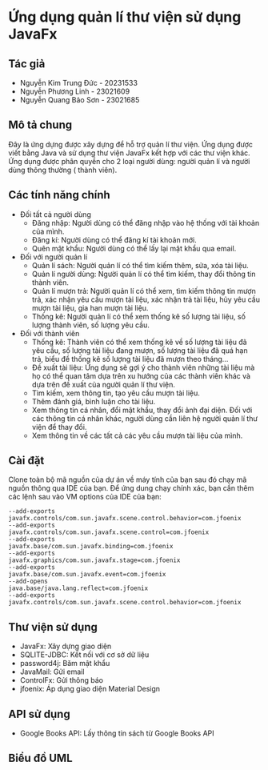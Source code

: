 # Ứng dụng quản lí thư viện sử dụng JavaFx

## Tác giả

- Nguyễn Kim Trung Đức - 20231533
- Nguyễn Phương Linh - 23021609
- Nguyễn Quang Bảo Sơn - 23021685

## Mô tả chung

Đây là ứng dựng được xây dựng để hỗ trợ quản lí thư viện. Ứng dụng được viết bằng Java và sử dụng thư viện JavaFx kết
hợp với các thư viện khác. Ứng dụng được phân quyền cho 2 loại người dùng: người quản lí và người dùng thông thường (
thành viên).

## Các tính năng chính

- Đối tất cả người dùng
    - Đăng nhập: Người dùng có thể đăng nhập vào hệ thống với tài khoản của mình.
    - Đăng kí: Người dùng có thể đăng kí tài khoản mới.
    - Quên mật khẩu: Người dùng có thể lấy lại mật khẩu qua email.
- Đối với người quản lí
    - Quản lí sách: Người quản lí có thể tìm kiếm thêm, sửa, xóa tài liệu.
    - Quản lí người dùng: Người quản lí có thể tìm kiếm, thay đổi thông tin thành viên.
    - Quản lí mượn trả: Người quản lí có thể xem, tìm kiếm thông tin mượn trả, xác nhận yêu cầu mượn tài liệu, xác nhận
      trả
      tài liệu, hủy yêu cầu mượn tài liệu, gia han mượn tài liệu.
    - Thống kê: Người quản lí có thể xem thống kê số lượng tài liệu, số lượng thành viên, số lượng yêu cầu.
- Đối với thành viên
    - Thống kê: Thành viên có thể xem thống kê về số lượng tài liệu đã yêu cầu, số lượng tài liệu đang mượn, số lượng
      tài liệu đã quá hạn trả, biểu đề thống kê số lượng tài liệu đã mượn theo tháng...
    - Đề xuất tài liệu: Ứng dụng sẽ gợi ý cho thành viên những tài liệu mà họ có thể quan tâm dựa trên xu hướng của các
      thành viên khác và dựa trên đề xuất của người quản lí thư viện.
    - Tìm kiếm, xem thông tin, tạo yêu cầu mượn tài liệu.
    - Thêm đánh giá, bình luận cho tài liệu.
    - Xem thông tin cá nhân, đổi mật khẩu, thay đổi ảnh đại diện. Đối với các thông tin cá nhân khác, người dùng cần
      liên hệ người quản lí thư viện để thay đổi.
    - Xem thông tin về các tất cả các yêu cầu mượn tài liệu của mình.

## Cài đặt

Clone toàn bộ mã nguồn của dự án về máy tính của bạn sau đó chạy mã nguồn thông qua IDE của bạn.
Để ứng dung chạy chính xác, bạn cần thêm các lệnh sau vào VM options của IDE của bạn:

```
--add-exports
javafx.controls/com.sun.javafx.scene.control.behavior=com.jfoenix
--add-exports
javafx.controls/com.sun.javafx.scene.control=com.jfoenix
--add-exports
javafx.base/com.sun.javafx.binding=com.jfoenix
--add-exports
javafx.graphics/com.sun.javafx.stage=com.jfoenix
--add-exports
javafx.base/com.sun.javafx.event=com.jfoenix
--add-opens
java.base/java.lang.reflect=com.jfoenix
--add-exports
javafx.controls/com.sun.javafx.scene.control.behavior=com.jfoenix
```

## Thư viện sử dụng

- JavaFx: Xây dựng giao diện
- SQLITE-JDBC: Kết nối với cơ sở dữ liệu
- password4j: Băm mật khẩu
- JavaMail: Gửi email
- ControlFx: Gửi thông báo
- jfoenix: Áp dụng giao diện Material Design

## API sử dụng
- Google Books API: Lấy thông tin sách từ Google Books API

## Biểu đồ UML
